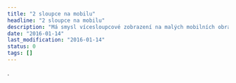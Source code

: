 ```yaml
---
title: "2 sloupce na mobilu"
headline: "2 sloupce na mobilu"
description: "Má smysl vícesloupcové zobrazení na malých mobilních obrazovkách?"
date: "2016-01-14"
last_modification: "2016-01-14"
status: 0
tags: []
---
```


.